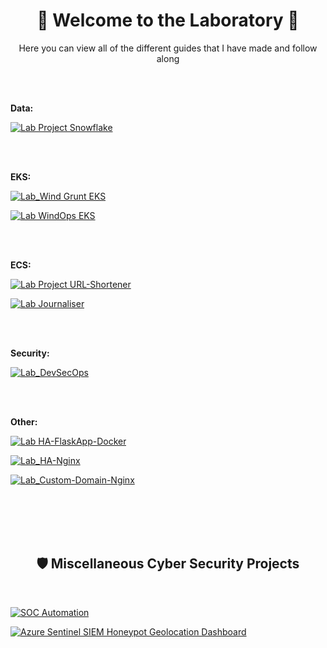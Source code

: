 
<div align="center">
  
<h1> 🧪 Welcome to the Laboratory 🧪 </h1>


<p> Here you can view all of the different guides that I have made and follow along</p>

</div>

<br>

<br>

**Data:**

[![Lab Project Snowflake](https://img.shields.io/badge/Project%20Snowflake%20(Airflow%20ETL%20Pipeline)-58CC02?style=for-the-badge&logo=accenture&logoColor=white)](https://github.com/JunedConnect/project-snowflake)

<br>

<br>

**EKS:**

[![Lab_Wind Grunt EKS](https://img.shields.io/badge/Wind%20Grunt%20EKS%20(Terragrunt)%20App%20Deployment-A2F572?style=for-the-badge&logo=accenture&logoColor=white)](https://github.com/JunedConnect/project-bravo-terragrunt)

[![Lab WindOps EKS](https://img.shields.io/badge/WindOps%20EKS%20(Kubernetes)%20App%20Deployment-58CC02?style=for-the-badge&logo=accenture&logoColor=white)](https://github.com/JunedConnect/project-bravo)

<!-- [![Lab_EKS-Project](https://img.shields.io/badge/EKS%20(Kubernetes)%20Threat--Ops%20App%20Deployment-A2F572?style=for-the-badge&logo=accenture&logoColor=white)](https://github.com/JunedConnect/lab-eks-project) -->

<br>

<br>

**ECS:**

[![Lab Project URL-Shortener](https://img.shields.io/badge/Blue--Green%20Genesis%20(AWS%20CodeDeploy)%20App%20Deployment-A2F572?style=for-the-badge&logo=accenture&logoColor=white)](https://github.com/JunedConnect/project-url-shortener)

[![Lab Journaliser](https://img.shields.io/badge/Journaliser%20ECS%20App%20Deployment-58CC02?style=for-the-badge&logo=accenture&logoColor=white)](https://github.com/JunedConnect/project-charlie)

<!-- [![Lab_ECS-Project](https://img.shields.io/badge/ECS%20Threat--Ops%20App%20Deployment-A2F572?style=for-the-badge&logo=accenture&logoColor=white)](https://github.com/JunedConnect/lab-ecs-project) -->

<br>

<br>

**Security:**

[![Lab_DevSecOps](https://img.shields.io/badge/DevSecOps%20Lab-58CC02?style=for-the-badge&logo=accenture&logoColor=white)](https://github.com/JunedConnect/lab-devsecops-project)

<br>

<br>

**Other:**

[![Lab HA-FlaskApp-Docker](https://img.shields.io/badge/HA%20Flask%20Web%20App%20with%20Docker-A2F572?style=for-the-badge&logo=accenture&logoColor=white)](https://github.com/JunedConnect/lab-ha-flaskapp-docker)

[![Lab_HA-Nginx](https://img.shields.io/badge/HA%20Nginx%20Web%20Server%20with%20Health%20Check-58CC02?style=for-the-badge&logo=accenture&logoColor=white)](https://github.com/JunedConnect/lab-ha-nginx)

[![Lab_Custom-Domain-Nginx](https://img.shields.io/badge/Custom%20Domain%20Nginx%20Web%20Server-A2F572?style=for-the-badge&logo=accenture&logoColor=white)](https://github.com/JunedConnect/lab-custom-domain-nginx)

<br>

<br>

<br>

<br>

<div align="center">

<h2>🛡️ Miscellaneous Cyber Security Projects</h2>

</div>

<br>

[![SOC Automation](https://img.shields.io/badge/SOC_Automation-0077B5?style=for-the-badge&logo=accenture&logoColor=white)](https://github.com/JunedConnect/soc-automation)

<!-- [![Vulnerability Management](https://img.shields.io/badge/Vulnerability_Management-0096D6?style=for-the-badge&logo=accenture&logoColor=white)](https://github.com/JunedConnect/vulnerability-scanning) -->

<!-- [![SCCM/MECM Server Management](https://img.shields.io/badge/SCCM%2FMECM_Server_Management-0077B5?style=for-the-badge&logo=accenture&logoColor=white)](https://github.com/JunedConnect/sccm-mecm-server-management) -->

[![Azure Sentinel SIEM Honeypot Geolocation Dashboard](https://img.shields.io/badge/Azure_Sentinel_SIEM_Honeypot_Geolocation_Dashboard-0096D6?style=for-the-badge&logo=accenture&logoColor=white)](https://github.com/JunedConnect/sentinel-siem-honeypot-geolocation-dashboard)

<!-- This is the repo that I had used for the icons above : https://github.com/alexandresanlim/Badges4-README.md-Profile -->
